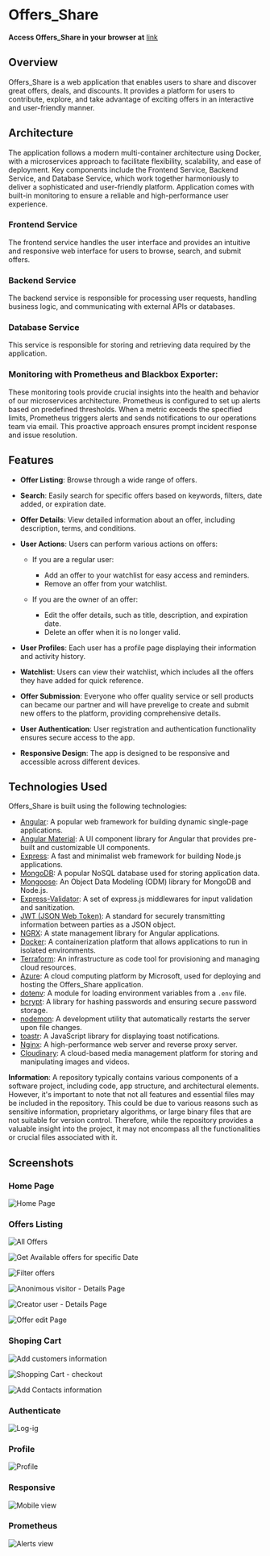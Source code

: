 # Offers_Share


**Access Offers_Share in your browser at** [link](https://shareoffer-tomivnikolov.b4a.run/) 

## Overview

Offers_Share is a web application that enables users to share and discover great offers, deals, and discounts. It provides a platform for users to contribute, explore, and take advantage of exciting offers in an interactive and user-friendly manner.

## Architecture

The application follows a modern multi-container architecture using Docker, with a microservices approach to facilitate flexibility, scalability, and ease of deployment. Key components include the Frontend Service, Backend Service, and Database Service, which work together harmoniously to deliver a sophisticated and user-friendly platform. Application comes with built-in monitoring to ensure a reliable and high-performance user experience.

### Frontend Service

The frontend service handles the user interface and provides an intuitive and responsive web interface for users to browse, search, and submit offers.

### Backend Service

The backend service is responsible for processing user requests, handling business logic, and communicating with external APIs or databases.

### Database Service

This service is responsible for storing and retrieving data required by the application.

### Monitoring with Prometheus and Blackbox Exporter:

These monitoring tools provide crucial insights into the health and behavior of our microservices architecture.
Prometheus is configured to set up alerts based on predefined thresholds. When a metric exceeds the specified limits, Prometheus triggers alerts and sends notifications to our operations team via email. This proactive approach ensures prompt incident response and issue resolution.

## Features

-    **Offer Listing**: Browse through a wide range of offers.
-    **Search**: Easily search for specific offers based on keywords, filters, date added, or expiration date.
  
-    **Offer Details**: View detailed information about an offer, including description, terms, and conditions.
 
-   **User Actions**: Users can perform various actions on offers:
  
    -   If you are a regular user:
        -   Add an offer to your watchlist for easy access and reminders.
        -   Remove an offer from your watchlist.
         
    -   If you are the owner of an offer:
        -   Edit the offer details, such as title, description, and expiration date.
        -   Delete an offer when it is no longer valid.
  
-    **User Profiles**: Each user has a profile page displaying their information and activity history.
  
-    **Watchlist**: Users can view their watchlist, which includes all the offers they have added for quick reference.
  
-    **Offer Submission**: Everyone who offer quality service or sell products can became our partner and will have prevelige to create and submit new offers to the platform, providing comprehensive details.
  
-    **User Authentication**: User registration and authentication functionality ensures secure access to the app.
-    **Responsive Design**: The app is designed to be responsive and accessible across different devices.

## Technologies Used

Offers_Share is built using the following technologies:

-    [Angular](https://angular.io/): A popular web framework for building dynamic single-page applications.
-    [Angular Material](https://material.angular.io/): A UI component library for Angular that provides pre-built and customizable UI components.
-    [Express](https://expressjs.com/): A fast and minimalist web framework for building Node.js applications.
-    [MongoDB](https://www.mongodb.com/): A popular NoSQL database used for storing application data.
-    [Mongoose](https://mongoosejs.com/): An Object Data Modeling (ODM) library for MongoDB and Node.js.
-    [Express-Validator](https://express-validator.github.io/): A set of express.js middlewares for input validation and sanitization.
-    [JWT (JSON Web Token)](https://jwt.io/): A standard for securely transmitting information between parties as a JSON object.
-    [NGRX](https://ngrx.io/): A state management library for Angular applications.
-    [Docker](https://www.docker.com/): A containerization platform that allows applications to run in isolated environments.
-    [Terraform](https://www.terraform.io/): An infrastructure as code tool for provisioning and managing cloud resources.
-    [Azure](https://azure.microsoft.com/): A cloud computing platform by Microsoft, used for deploying and hosting the Offers_Share application.
-    [dotenv](https://www.npmjs.com/package/dotenv): A module for loading environment variables from a `.env` file.
-    [bcrypt](https://www.npmjs.com/package/bcrypt): A library for hashing passwords and ensuring secure password storage.
-    [nodemon](https://www.npmjs.com/package/nodemon): A development utility that automatically restarts the server upon file changes.
-    [toastr](https://www.npmjs.com/package/toastr): A JavaScript library for displaying toast notifications.
-    [Nginx](https://nginx.org/): A high-performance web server and reverse proxy server.
-    [Cloudinary](https://cloudinary.com/): A cloud-based media management platform for storing and manipulating images and videos.

**Information**: A repository typically contains various components of a software project, including code, app structure, and architectural elements. However, it's important to note that not all features and essential files may be included in the repository. This could be due to various reasons such as sensitive information, proprietary algorithms, or large binary files that are not suitable for version control. Therefore, while the repository provides a valuable insight into the project, it may not encompass all the functionalities or crucial files associated with it.

## Screenshots

### Home Page

![Home Page](https://res.cloudinary.com/duyubdgsj/image/upload/v1693473497/offers_share_project_presentation/2023-08-31_11_32_51-_etted6.png)

### Offers Listing

![All Offers](https://res.cloudinary.com/duyubdgsj/image/upload/v1693473502/offers_share_project_presentation/2023-08-31_11_53_21-Window_lcj7rb.png)

![Get Available offers for specific Date](https://res.cloudinary.com/duyubdgsj/image/upload/v1693473500/offers_share_project_presentation/2023-08-31_11_42_23-_fbsnlc.png)

![Filter offers](https://res.cloudinary.com/duyubdgsj/image/upload/v1693473500/offers_share_project_presentation/2023-08-31_11_41_37-_ala510.png)

![Anonimous visitor - Details Page](https://res.cloudinary.com/duyubdgsj/image/upload/v1693473499/offers_share_project_presentation/2023-08-31_11_45_58-_fzzzkk.png)

![Creator user - Details Page](https://res.cloudinary.com/duyubdgsj/image/upload/v1693473500/offers_share_project_presentation/2023-08-31_12_01_17-_l1aqrv.png)

![Offer edit Page](https://res.cloudinary.com/duyubdgsj/image/upload/v1693473497/offers_share_project_presentation/2023-08-31_12_07_05-Window_puijml.png)

### Shoping Cart

![Add customers information](https://res.cloudinary.com/duyubdgsj/image/upload/v1693473497/offers_share_project_presentation/2023-08-31_11_47_20-Window_dgc4hm.png)

![Shopping Cart - checkout](https://res.cloudinary.com/duyubdgsj/image/upload/v1693473495/offers_share_project_presentation/2023-08-31_11_47_59-Window_lozbbk.png)

![Add Contacts information](https://res.cloudinary.com/duyubdgsj/image/upload/v1693473496/offers_share_project_presentation/2023-08-31_11_49_04-_hr3fbt.png)

### Authenticate
    
![Log-ig](https://res.cloudinary.com/duyubdgsj/image/upload/v1693473515/offers_share_project_presentation/2023-08-31_11_40_14-_vqajen.png)

### Profile

![Profile](https://res.cloudinary.com/duyubdgsj/image/upload/v1693473528/offers_share_project_presentation/2023-08-31_12_05_39-_g2efqa.png)

### Responsive

![Mobile view](https://res.cloudinary.com/duyubdgsj/image/upload/v1693473497/offers_share_project_presentation/2023-08-31_12_02_47-Window_gl2tq6.png)

### Prometheus

![Alerts view](https://res.cloudinary.com/duyubdgsj/image/upload/v1690238902/2023-07-25_01_00_45-_cwrfjd.png)


